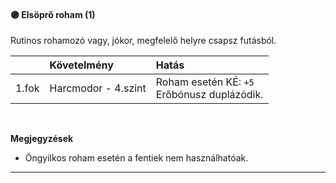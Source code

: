 #### 🟣 Elsöprő roham (1)

Rutinos rohamozó vagy, jókor, megfelelő helyre csapsz futásból.

| |  Követelmény | Hatás  |
| :----------- | :----------- | :----------- |
| 1.fok | Harcmodor&nbsp;-&nbsp;4.szint | Roham esetén KÉ:&nbsp;`+5`<br />Erőbónusz duplázódik. |

<br />

**Megjegyzések**

- Öngyilkos roham esetén a fentiek nem használhatóak.

---
